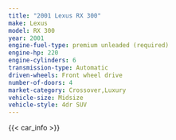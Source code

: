 ```yaml
---
title: "2001 Lexus RX 300"
make: Lexus
model: RX 300
year: 2001
engine-fuel-type: premium unleaded (required)
engine-hp: 220
engine-cylinders: 6
transmission-type: Automatic
driven-wheels: Front wheel drive
number-of-doors: 4
market-category: Crossover,Luxury
vehicle-size: Midsize
vehicle-style: 4dr SUV
---
```


{{< car_info >}}
